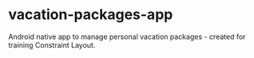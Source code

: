 # vacation-packages-app
Android native app to manage personal vacation packages - created for training Constraint Layout.
